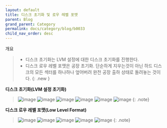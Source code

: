 ```yaml
---
layout: default
title: 디스크 초기화 및 로우 레벨 포맷
parent: Blog
grand_parent: Category
permalink: docs/category/blog/b0033
child_nav_order: desc
---
```


개요

> - 디스크 초기화는 LVM 설정에 대한 디스크 초기화를 진행한다.
> - 디스크 로우 레벨 포맷은 공장 초기화. 단순하게 지우는것이 아닌 하드 디스크의 모든 섹터를 하나하나 엎어버려 완전 공장 출하 상태로 돌려놓는 것이다.
{: .new }

**디스크 초기화(LVM 설정 초기화)**

> ![image](https://user-images.githubusercontent.com/36792594/192087548-6b2f3185-a8b5-4a0b-9740-c8e4446a99d8.png)
> ![image](https://user-images.githubusercontent.com/36792594/192087561-bd907872-ef3c-4bd5-8c09-c796d4146384.png)
> ![image](https://user-images.githubusercontent.com/36792594/192087566-e0bfce73-4119-44fb-a5ef-624dac829364.png)
> ![image](https://user-images.githubusercontent.com/36792594/192087597-916dc09a-7061-40d3-aef9-804466a12659.png)
> ![image](https://user-images.githubusercontent.com/36792594/192087607-5f34b37b-126d-4168-ab28-6105a32adf5a.png)
> ![image](https://user-images.githubusercontent.com/36792594/192087616-5cb53123-b769-4ae2-8dd5-ff93421346b1.png)
{: .note}

**디스크 로우 레벨 포맷(Low Level Format)**

> ![image](https://user-images.githubusercontent.com/36792594/192087548-6b2f3185-a8b5-4a0b-9740-c8e4446a99d8.png)
> ![image](https://user-images.githubusercontent.com/36792594/192087666-d648fb79-6a44-454b-a7b5-9a553d0f8b40.png)
> ![image](https://user-images.githubusercontent.com/36792594/192087673-55cf1029-f6d0-4f5c-bcca-79ab52de2724.png)
> ![image](https://user-images.githubusercontent.com/36792594/192087679-9f76fe37-900c-4d4b-a579-e15a2a8f819f.png)
> ![image](https://user-images.githubusercontent.com/36792594/192087686-d691818e-ad94-4c42-afcb-8ccaf499aa36.png)
{: .note}
